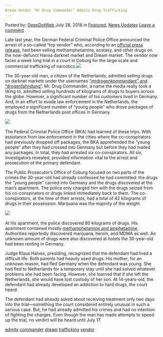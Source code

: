 ```yaml
---
Dream Vendor ‘Mr Drug Commander’ Admits Drug Trafficking
---
```

<article class="post-listing post-26425 post type-post status-publish format-standard has-post-thumbnail hentry 
 tag-admits tag-commander tag-dream tag-trafficking tag-vendor">
<div class="post-inner">
<span>Posted by: <a href="https://www.deepdotweb.com/author/admin/" title="">DeepDotWeb </a></span>
<span>July 28, 2018</span>
<span>in <a href="https://www.deepdotweb.com/category/deepdot-news/" rel="category tag">Featured</a>, <a href="https://www.deepdotweb.com/category/news-updates/" rel="category tag">News Updates</a></span>
<span><a href="https://www.deepdotweb.com/2018/07/28/dream-vendor-mr-drug-commander-admits-drug-trafficking/#respond">Leave a comment</a></span>


<p>Late last year, the German Federal Criminal Police Office announced the arrest of a so-called “top vendor” who, according to an <a href="https://www.scribd.com/document/365431415/Rauschgift-Darknet-Mrdrogenkommandant-Announcement">official press release</a>, had been selling methamphetamine, ecstasy, and other drugs on the now-defunct Hansa darknet market and Dream market. The vendor now faces a week long trial in a court in Coburg for the large scale and commercial trafficking of narcotics.<img class="wp-image-26428 aligncenter" src="/imgs/2018/07/word-image-65.jpeg" srcset="/imgs/2018/07/word-image-65.jpeg 660w, /imgs/2018/07/word-image-65-300x150.jpeg 300w" sizes="(max-width: 660px) 100vw, 660px" /></p>
<p>The 30-year-old man, a citizen of the Netherlands, admitted selling drugs on darknet markets under the usernames <a href="https://www.deepdotweb.com/2017/12/09/major-dream-vendor-busted-germany/#comments">“mrdrogenkommandant” and “drogenfahndung”</a>. Mr. Drug Commander, a name the media really took a liking to, admitted selling hundreds of kilograms of drugs to buyers across the globe. However, a significant number of his customers lived in Germany. And, in an effort to evade law enforcement in the Netherlands, the employed a significant number of “young people&#8221; who drove packages of drugs from the Netherlands post offices in Germany.</p>
<p><img class="wp-image-26429" src="/imgs/2018/07/word-image-2.png" srcset="/imgs/2018/07/word-image-2.png 857w, /imgs/2018/07/word-image-2-300x173.png 300w" sizes="(max-width: 857px) 100vw, 857px" /></p>
<p>The Federal Criminal Police Office (BKA) had learned of these trips. With assistance from law enforcement in the cities where the co-conspirators had previously dropped off packages, the BKA apprehended the “young people&#8221; after they had crossed into Germany but before they had mailed any packages. In total, they had arrested six co-conspirators. All six, investigators revealed, provided information vital to the arrest and prosecution of the primary defendant.</p>
<p>The Public Prosecutor’s Office of Coburg focused on two parts of the crimes the 30-year-old had already confessed he had committed: the drugs the “young people&#8221; carried into Germany and the drugs discovered at the man&#8217;s apartment. The police only charged him with the drugs seized from his co-conspirators or drugs linked immediately back to them. The co-conspirators, at the time of their arrests, had a total of 42 kilograms of drugs in their possession. Marijuana was the majority of the weight.</p>
<p><img class="wp-image-26430" src="/imgs/2018/07/word-image-66.jpeg" srcset="/imgs/2018/07/word-image-66.jpeg 630w, /imgs/2018/07/word-image-66-300x200.jpeg 300w" sizes="(max-width: 630px) 100vw, 630px" /></p>
<p>At his apartment, the police discovered 80 kilograms of drugs. His apartment contained mostly <a href="https://www.deepdotweb.com/tag/meth/">methamphetamine and amphetamine</a>. Authorities reportedly discovered marijuana, heroin, and MDMA as well. An unknown amount of drugs were also discovered at hotels the 30-year-old had been renting in Germany.</p>
<p>Judge Klaus Halves, presiding, recognized that the defendant had lived a difficult life. Both parents had heavily used drugs. His mother, for an unknown reason, had fled Germany when the defendant was young. She had fled to Netherlands for a temporary stay until she had solved whatever problems she had been facing. However, she learned that if she left the Netherlands, she would have lost custody of her son. At 14-years-old, the defendant had already developed an addiction to hard drugs, the court heard.</p>
<p>The defendant had already asked about receiving treatment only two days into the trial—something the court considered entirely unusual in such a serious case. But, he had already admitted his crimes and had no intention of fighting the charges. Even though the man has made attempts to speed up the trial, no verdict will be heard until July 17.</p>
</div>
<a href="https://www.deepdotweb.com/tag/admits/" rel="tag">admits</a> <a href="https://www.deepdotweb.com/tag/commander/" rel="tag">commander</a> <a href="https://www.deepdotweb.com/tag/dream/" rel="tag">dream</a>  <a href="https://www.deepdotweb.com/tag/trafficking/" rel="tag">trafficking</a> <a href="https://www.deepdotweb.com/tag/vendor/" rel="tag">vendor</a></span> <span style="display:none" class="updated">2018-07-28